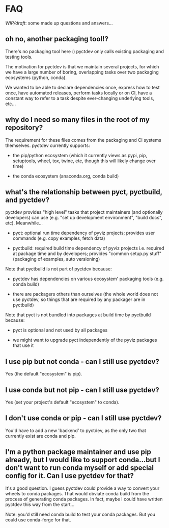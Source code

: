 # FAQ

*WIP/draft*: some made up questions and answers...


## oh no, another packaging tool!?

There's no packaging tool here :) pyctdev only calls existing
packaging and testing tools.

The motivation for pyctdev is that we maintain several projects, for
which we have a large number of boring, overlapping tasks over two
packaging ecosystems (python, conda).

We wanted to be able to declare dependencies once, express how to test
once, have automated releases, perform tasks locally or on CI, have a
constant way to refer to a task despite ever-changing underlying
tools, etc...


## why do I need so many files in the root of my repository?

The requirement for these files comes from the packaging and CI
systems themselves. pyctdev currently supports:

  * the pip/python ecosystem (which it currently views as pypi, pip,
    setuptools, wheel, tox, twine, etc, though this will likely change
    over time)

  * the conda ecosystem (anaconda.org, conda build)


## what's the relationship between pyct, pyctbuild, and pyctdev?

pyctdev provides "high level" tasks that project maintainers (and
optionally developers) can use (e.g. "set up development environment",
"build docs", etc). Meanwhile...

  * pyct: optional run time dependency of pyviz projects; provides
    user commands (e.g. copy examples, fetch data)

  * pyctbuild: required build time dependency of pyviz projects
    i.e. required at package time and by developers; provides "common
    setup.py stuff" (packaging of examples, auto versioning)

Note that pyctbuild is not part of pyctdev because:

  * pyctdev has dependencies on various ecosystem' packaging tools
    (e.g. conda build)

  * there are packagers others than ourselves (the whole world does
    not use pyctdev, so things that are required by any packager are
    in pyctbuild)

Note that pyct is not bundled into packages at build time by pyctbuild
because:

  * pyct is optional and not used by all packages

  * we might want to upgrade pyct independently of the pyviz packages
    that use it


## I use pip but not conda - can I still use pyctdev?

Yes (the default "ecosystem" is pip).


## I use conda but not pip - can I still use pyctdev?

Yes (set your project's default "ecosystem" to conda).


## I don't use conda or pip - can I still use pyctdev?

You'd have to add a new 'backend' to pyctdev, as the only two that
currently exist are conda and pip.


## I'm a python package maintainer and use pip already, but I would like to support conda...but I don't want to run conda myself or add special config for it. Can I use pyctdev for that?

It's a good question. I guess pyctdev could provide a way to convert
your wheels to conda packages. That would obviate conda build from the
process of generating conda packages. In fact, maybe I could have
written pyctdev this way from the start...

Note: you'd still need conda build to test your conda packages.  But
you could use conda-forge for that.
